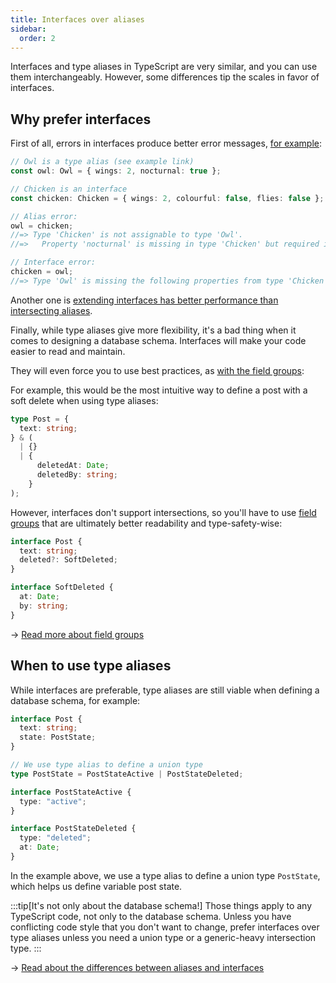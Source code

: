 ```yaml
---
title: Interfaces over aliases
sidebar:
  order: 2
---
```


Interfaces and type aliases in TypeScript are very similar, and you can use them interchangeably. However, some differences tip the scales in favor of interfaces.

## Why prefer interfaces

First of all, errors in interfaces produce better error messages, [for example](https://www.typescriptlang.org/play?#code/PTAEBUAsFMCdtAQ3qALgdwPagLaIJYB2ammANgM4mgAm0AxmcgqjKBZIgA4KYBmSQgCgQoTACMAVg1QAuUEVRw+ietCqJCNNAE8eSMvkQV1AOhHALEGDqQoAbnFsV8OfE1gAaQdr6ZYaGw4mBSooPSYOMHE9MbqVqphrAgUiDjQ5kKoeggAQviwNOA5oAC8oADeQqCg6EQA5hTyAEwA3EIAvu1CisqqeQU0AJKESrAqapXVtQ1NoG2dQkIRhKGg4oMAjPL5hcX65RUzhI0toF3LmKthG4XNO4MjYxMIh8en8+fdorkMiACuJggOQAyvRYPguGF8Bp2KhYP96Kh-rBEGRdPoKDpQtAcJ4rPhUAByKhcEIucRkFjYXqwNwAD0C0AKoEB1MwmRWa1uNAAzA9Ck8+pNyjzNt8wFBoLZxJhWOx-lwybAwtB6UotA0xMkArSXhotBizFZ9gg0UYTFQaNhWDDQPYjApRnATEj8FcjRRvOhIO5oATneN+lROI4kKAANbSrCFTLZfQAeXQ6LehEwSJRhDR8nh-wQHVAADJQLsijl2vGEAAlCREMqVUBpjOwLNkeQqSj5oslx6Bl7dPX9UAABWgqnTEdAao1NCopdNUxqETImBRfH+bbQCOg7RqfEM6nbaJM7Q6PT7Q4Awr76FHiNPoFo573nkOqkvyKvxhuj53d6B93wQ8AOPHdFiEKkwkwZN5CTFMGzqE45mabwm2RFtsy3PMvgg6AwnoG873ka98FvR96yORCPhQ8JPzXH8QM7bxAOAjsgQuE1ODCVJ8Bob0EHgCIokfbQdFXVkgUHNQqEwRwAkrBJDDiChTFAEEeHofA+FItEyB0bxxD+NlQDE-4ZjIdF6jw9Y8LGKdYFgfwrHSChUislTQCGARTNASBZLgMQ5KZADyBXKj7Mc2AvRM8TYmEUQTAQPz0GBHgwQhKFwk0UAuEch06DQF0As0bRghQPx6DZGhnPUNz1FqGBiBjCMtTqeUpPqwwo1AEiyMITJoPggjSLvdphr6+tBolUAE0IBA8EkfxaC0vg4EfSZDIwaByMrAwLXq+wqA6igEhQVhEGhC9pLsXgeGIEqjT25SbvCFcTBocxRCgO10k0KgfLiqd1REwQnVfDbbDoRhkC1QkEnYBgrm0VBXAyJYOtAABpQkNUXHKUSi+RZXIMdCFPdGroQbHUFx99aJXFF5FCCETnJqwRmCuUYACWIgUQR64rTG4EAIzQrO0VdUBcAr+AJKXaAYDwLvdfqll24dFS4WxDmmZd-CZ+EGlPbp1c17W8dQTBsXkQh-hwQzYGNpZRAAEWgO6aC1D1TICepMGPbxbStFa1sISYIg3bRDKQKwyRcFGwyW-m5vqZXHFUgAJaDoCCvwAi4f5KVIvSgbj6BqtEStosJElw02uzYgs6g8G65IcFBjrMlEWbeAEZIbLWeAKC-a684R5kTgMdF+GC8urKsXn6uQVdDSr+0jsp6Kg7hVRJ388YwqsVh4EQbQ7X5v3MG0LgmEmS2d5VWRnbASAaa4JoQFCXf9-3aDTCE4AABHPMoQVYUGALyAA7M0XkUDeQAFZgBV3BJCVAABaY6aDDpoKrsAeBzQABsAAOZopCAAMABifBxDSHNDIUIIAA):

```ts
// Owl is a type alias (see example link)
const owl: Owl = { wings: 2, nocturnal: true };

// Chicken is an interface
const chicken: Chicken = { wings: 2, colourful: false, flies: false };

// Alias error:
owl = chicken;
//=> Type 'Chicken' is not assignable to type 'Owl'.
//=>   Property 'nocturnal' is missing in type 'Chicken' but required in type '{ nocturnal: true; }'.

// Interface error:
chicken = owl;
//=> Type 'Owl' is missing the following properties from type 'Chicken': colourful, flies
```

Another one is [extending interfaces has better performance than intersecting aliases](https://github.com/microsoft/TypeScript/wiki/Performance#preferring-interfaces-over-intersections).

Finally, while type aliases give more flexibility, it's a bad thing when it comes to designing a database schema. Interfaces will make your code easier to read and maintain.

They will even force you to use best practices, as [with the field groups](/design/field-groups/):

For example, this would be the most intuitive way to define a post with a soft delete when using type aliases:

```ts
type Post = {
  text: string;
} & (
  | {}
  | {
      deletedAt: Date;
      deletedBy: string;
    }
);
```

However, interfaces don't support intersections, so you'll have to use [field groups](/design/field-groups/) that are ultimately better readability and type-safety-wise:

```ts
interface Post {
  text: string;
  deleted?: SoftDeleted;
}

interface SoftDeleted {
  at: Date;
  by: string;
}
```

→ [Read more about field groups](/design/field-groups/)

## When to use type aliases

While interfaces are preferable, type aliases are still viable when defining a database schema, for example:

```ts
interface Post {
  text: string;
  state: PostState;
}

// We use type alias to define a union type
type PostState = PostStateActive | PostStateDeleted;

interface PostStateActive {
  type: "active";
}

interface PostStateDeleted {
  type: "deleted";
  at: Date;
}
```

In the example above, we use a type alias to define a union type `PostState`, which helps us define variable post state.

:::tip[It's not only about the database schema!]
Those things apply to any TypeScript code, not only to the database schema. Unless you have conflicting code style that you don't want to change, prefer interfaces over type aliases unless you need a union type or a generic-heavy intersection type.
:::

→ [Read about the differences between aliases and interfaces](https://www.typescriptlang.org/docs/handbook/2/everyday-types.html#differences-between-type-aliases-and-interfaces)
